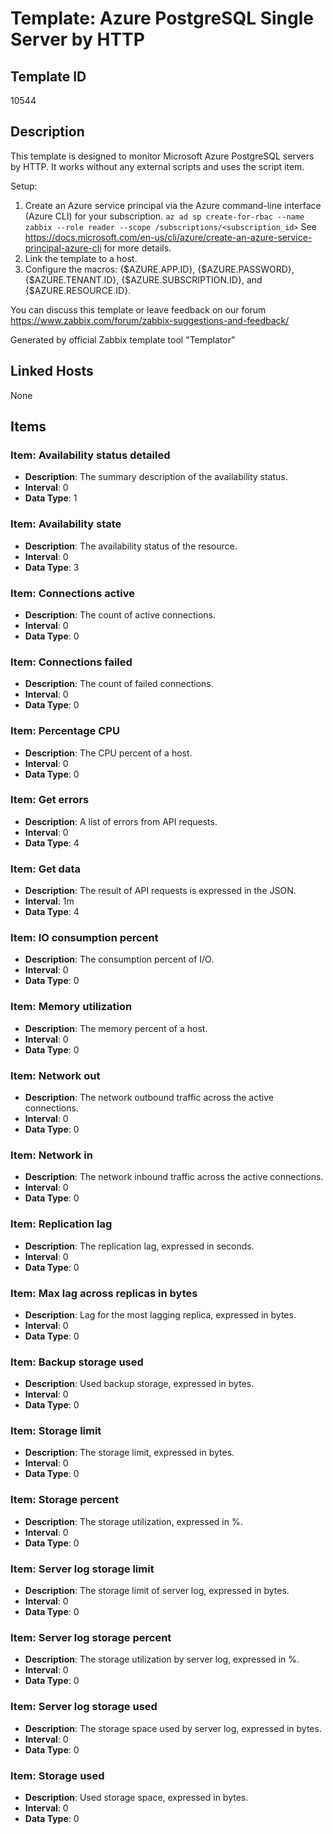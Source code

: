 # Template: Azure PostgreSQL Single Server by HTTP

## Template ID
10544

## Description
This template is designed to monitor Microsoft Azure PostgreSQL servers by HTTP.
It works without any external scripts and uses the script item.

Setup:
  1. Create an Azure service principal via the Azure command-line interface (Azure CLI) for your subscription.
    `az ad sp create-for-rbac --name zabbix --role reader --scope /subscriptions/<subscription_id>`
    See https://docs.microsoft.com/en-us/cli/azure/create-an-azure-service-principal-azure-cli for more details.
  2. Link the template to a host.
  3. Configure the macros: {$AZURE.APP.ID}, {$AZURE.PASSWORD}, {$AZURE.TENANT.ID}, {$AZURE.SUBSCRIPTION.ID}, and {$AZURE.RESOURCE.ID}.

You can discuss this template or leave feedback on our forum https://www.zabbix.com/forum/zabbix-suggestions-and-feedback/

Generated by official Zabbix template tool "Templator"

## Linked Hosts
None

## Items

### Item: Availability status detailed
- **Description**: The summary description of the availability status.
- **Interval**: 0
- **Data Type**: 1

### Item: Availability state
- **Description**: The availability status of the resource.
- **Interval**: 0
- **Data Type**: 3

### Item: Connections active
- **Description**: The count of active connections.
- **Interval**: 0
- **Data Type**: 0

### Item: Connections failed
- **Description**: The count of failed connections.
- **Interval**: 0
- **Data Type**: 0

### Item: Percentage CPU
- **Description**: The CPU percent of a host.
- **Interval**: 0
- **Data Type**: 0

### Item: Get errors
- **Description**: A list of errors from API requests.
- **Interval**: 0
- **Data Type**: 4

### Item: Get data
- **Description**: The result of API requests is expressed in the JSON.
- **Interval**: 1m
- **Data Type**: 4

### Item: IO consumption percent
- **Description**: The consumption percent of I/O.
- **Interval**: 0
- **Data Type**: 0

### Item: Memory utilization
- **Description**: The memory percent of a host.
- **Interval**: 0
- **Data Type**: 0

### Item: Network out
- **Description**: The network outbound traffic across the active connections.
- **Interval**: 0
- **Data Type**: 0

### Item: Network in
- **Description**: The network inbound traffic across the active connections.
- **Interval**: 0
- **Data Type**: 0

### Item: Replication lag
- **Description**: The replication lag, expressed in seconds.
- **Interval**: 0
- **Data Type**: 0

### Item: Max lag across replicas in bytes
- **Description**: Lag for the most lagging replica, expressed in bytes.
- **Interval**: 0
- **Data Type**: 0

### Item: Backup storage used
- **Description**: Used backup storage, expressed in bytes.
- **Interval**: 0
- **Data Type**: 0

### Item: Storage limit
- **Description**: The storage limit, expressed in bytes.
- **Interval**: 0
- **Data Type**: 0

### Item: Storage percent
- **Description**: The storage utilization, expressed in %.
- **Interval**: 0
- **Data Type**: 0

### Item: Server log storage limit
- **Description**: The storage limit of server log, expressed in bytes.
- **Interval**: 0
- **Data Type**: 0

### Item: Server log storage percent
- **Description**: The storage utilization by server log, expressed in %.
- **Interval**: 0
- **Data Type**: 0

### Item: Server log storage used
- **Description**: The storage space used by server log, expressed in bytes.
- **Interval**: 0
- **Data Type**: 0

### Item: Storage used
- **Description**: Used storage space, expressed in bytes.
- **Interval**: 0
- **Data Type**: 0

